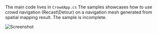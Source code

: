 The main code lives in `CrowdApp.cs`
The samples showcases how to use crowd navigation (Recast\Detour) on a 
navigation mesh generated from spatial mapping result.
The sample is incomplete.

![Screenshot](Screenshots/Video.gif) 
